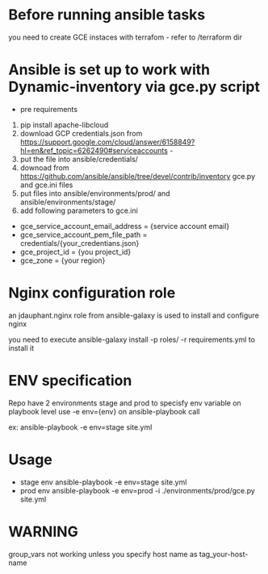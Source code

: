 # Before running  ansible tasks

you need to create  GCE instaces with terrafom - refer to /terraform dir

# Ansible is set up to work with Dynamic-inventory via gce.py script

- pre requirements

1. pip install apache-libcloud
2. download GCP credentials.json from
https://support.google.com/cloud/answer/6158849?hl=en&ref_topic=6262490#serviceaccounts -
3. put the file into ansible/credentials/
4. downoad from https://github.com/ansible/ansible/tree/devel/contrib/inventory  gce.py and gce.ini files
3. put files into ansible/environments/prod/ and ansible/environments/stage/
4. add following parameters to gce.ini

- gce_service_account_email_address = {service account email}
- gce_service_account_pem_file_path = credentials/{your_credentians.json}
- gce_project_id = {you project_id}
- gce_zone = {your region}

# Nginx configuration role

an jdauphant.nginx role from ansible-galaxy is used
to install and configure nginx

you need to execute
ansible-galaxy install -p roles/ -r requirements.yml
to install it

# ENV specification

Repo have  2 environments stage and prod
to specisfy env variable on playbook level use -e env={env} on ansible-playbook call

ex: ansible-playbook -e env=stage site.yml

# Usage
- stage env
ansible-playbook -e env=stage site.yml
- prod env
ansible-playbook -e env=prod -i ./environments/prod/gce.py site.yml

# WARNING

group_vars not working unless you specify host name as tag_your-host-name


